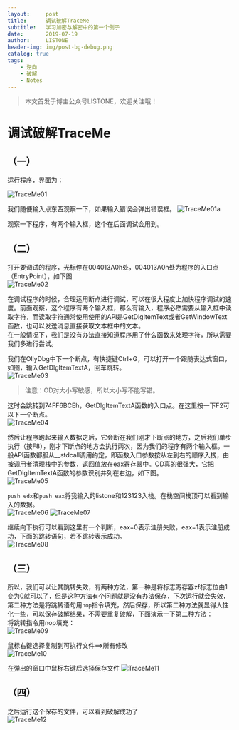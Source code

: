 ```yaml
---
layout:     post
title:      调试破解TraceMe
subtitle:   学习加密与解密中的第一个例子
date:       2019-07-19
author:     LISTONE
header-img: img/post-bg-debug.png
catalog: true
tags:
    - 逆向
    - 破解
    - Notes
---
```


>本文首发于博主公众号LISTONE，欢迎关注哦！

# 调试破解TraceMe

## （一）
运行程序，界面为：

![TraceMe01](http://wx3.sinaimg.cn/large/007cEDWily1g54glf7jh1j309405o74c.jpg)

我们随便输入点东西观察一下，如果输入错误会弹出错误框。
![TraceMe01a](http://wx3.sinaimg.cn/large/007cEDWily1g54glpab4wj309405o0su.jpg)

观察一下程序，有两个输入框，这个在后面调试会用到。

## （二）
打开要调试的程序，光标停在004013A0h处，004013A0h处为程序的入口点（EntryPoint），如下图  
![TraceMe02](http://wx4.sinaimg.cn/large/007cEDWily1g54glsa0ekj30et02rwef.jpg)

在调试程序的时候，合理运用断点进行调试，可以在很大程度上加快程序调试的速度。前面观察，这个程序有两个输入框，那么有输入，程序必然需要从输入框中读取字符，而读取字符通常使用使用的API是GetDlgItemText或者GetWindowText函数，也可以发送消息直接获取文本框中的文本。  
在一般情况下，我们是没有办法直接知道程序用了什么函数来处理字符，所以需要我们多进行尝试。  

我们在OllyDbg中下一个断点，有快捷键Ctrl+G，可以打开一个跟随表达式窗口，如图，输入GetDlgItemTextA，回车跳转。  
![TraceMe03](http://wx2.sinaimg.cn/large/007cEDWily1g54glvjdazj3095030q2u.jpg)  
>注意：OD对大小写敏感，所以大小写不能写错。

这时会跳转到74FF6BCEh，GetDlgItemTextA函数的入口点。在这里按一下F2可以下一个断点。  
![TraceMe04](http://wx1.sinaimg.cn/large/007cEDWily1g54glxzrjxj30hn03v3yi.jpg)

然后让程序跑起来输入数据之后，它会断在我们刚才下断点的地方，之后我们单步执行（按F8），刚才下断点的地方会执行两次，因为我们的程序有两个输入框。一般API函数都服从__stdcall调用约定，即函数入口参数按从左到右的顺序入栈，由被调用者清理栈中的参数，返回值放在eax寄存器中。OD真的很强大，它把GetDlgItemTextA函数的参数识别并列在右边，如下图。  
![TraceMe05](http://wx3.sinaimg.cn/large/007cEDWily1g54gm0p60sj30pm05i74l.jpg)

`push edx`和`push eax`将我输入的listone和123123入栈。在栈空间栈顶可以看到输入的数据。  
![TraceMe06](http://wx3.sinaimg.cn/large/007cEDWily1g54gm3g8ekj30rv03xdg4.jpg)
![TraceMe07](http://wx1.sinaimg.cn/large/007cEDWily1g54gm67sw2j309d03ldfs.jpg)
  
继续向下执行可以看到这里有一个判断，eax=0表示注册失败，eax=1表示注册成功，下面的跳转语句，若不跳转表示成功。  
![TraceMe08](http://wx4.sinaimg.cn/large/007cEDWily1g54gm93n3fj30h60460st.jpg)

## （三）
所以，我们可以让其跳转失效，有两种方法，第一种是将标志寄存器zf标志位由1变为0就可以了，但是这种方法有个问题就是没有办法保存，下次运行就会失效，第二种方法是将跳转语句用`nop`指令填充，然后保存，所以第二种方法就显得人性化一些，可以保存破解结果，不需要重复破解，下面演示一下第二种方法：  
将跳转指令用nop填充：  
![TraceMe09](http://wx2.sinaimg.cn/large/007cEDWily1g54gn3g3htj30lw095adb.jpg)

鼠标右键选择复制到可执行文件==>所有修改  
![TraceMe10](http://wx3.sinaimg.cn/large/007cEDWily1g54gn5c7t5j30c403a3yn.jpg)
  
在弹出的窗口中鼠标右键后选择保存文件
![TraceMe11](http://wx1.sinaimg.cn/large/007cEDWily1g54gn7kdhpj30e307m74u.jpg)

## （四）
之后运行这个保存的文件，可以看到破解成功了  
![TraceMe12](http://wx1.sinaimg.cn/large/007cEDWily1g54gn9rxigj309405oq31.jpg)
